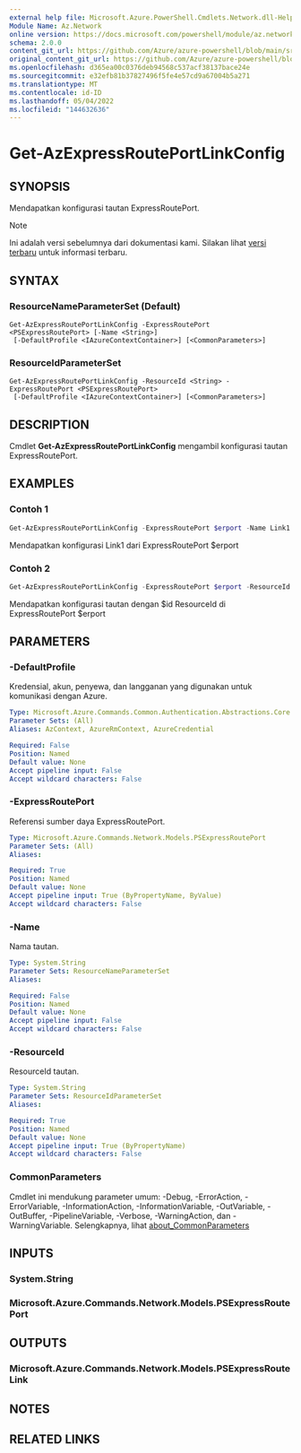 ```yaml
---
external help file: Microsoft.Azure.PowerShell.Cmdlets.Network.dll-Help.xml
Module Name: Az.Network
online version: https://docs.microsoft.com/powershell/module/az.network/get-azexpressrouteportlinkconfig
schema: 2.0.0
content_git_url: https://github.com/Azure/azure-powershell/blob/main/src/Network/Network/help/Get-AzExpressRoutePortLinkConfig.md
original_content_git_url: https://github.com/Azure/azure-powershell/blob/main/src/Network/Network/help/Get-AzExpressRoutePortLinkConfig.md
ms.openlocfilehash: d365ea00c0376deb94568c537acf38137bace24e
ms.sourcegitcommit: e32efb81b37827496f5fe4e57cd9a67004b5a271
ms.translationtype: MT
ms.contentlocale: id-ID
ms.lasthandoff: 05/04/2022
ms.locfileid: "144632636"
---
```

# Get-AzExpressRoutePortLinkConfig

## SYNOPSIS
Mendapatkan konfigurasi tautan ExpressRoutePort.

> [!NOTE]
>Ini adalah versi sebelumnya dari dokumentasi kami. Silakan lihat [versi terbaru](/powershell/module/az.network/get-azexpressrouteportlinkconfig) untuk informasi terbaru.

## SYNTAX

### ResourceNameParameterSet (Default)
```
Get-AzExpressRoutePortLinkConfig -ExpressRoutePort <PSExpressRoutePort> [-Name <String>]
 [-DefaultProfile <IAzureContextContainer>] [<CommonParameters>]
```

### ResourceIdParameterSet
```
Get-AzExpressRoutePortLinkConfig -ResourceId <String> -ExpressRoutePort <PSExpressRoutePort>
 [-DefaultProfile <IAzureContextContainer>] [<CommonParameters>]
```

## DESCRIPTION
Cmdlet **Get-AzExpressRoutePortLinkConfig** mengambil konfigurasi tautan ExpressRoutePort.

## EXAMPLES

### Contoh 1
```powershell
Get-AzExpressRoutePortLinkConfig -ExpressRoutePort $erport -Name Link1
```

Mendapatkan konfigurasi Link1 dari ExpressRoutePort $erport

### Contoh 2
```powershell
Get-AzExpressRoutePortLinkConfig -ExpressRoutePort $erport -ResourceId $id
```

Mendapatkan konfigurasi tautan dengan $id ResourceId di ExpressRoutePort $erport

## PARAMETERS

### -DefaultProfile
Kredensial, akun, penyewa, dan langganan yang digunakan untuk komunikasi dengan Azure.

```yaml
Type: Microsoft.Azure.Commands.Common.Authentication.Abstractions.Core.IAzureContextContainer
Parameter Sets: (All)
Aliases: AzContext, AzureRmContext, AzureCredential

Required: False
Position: Named
Default value: None
Accept pipeline input: False
Accept wildcard characters: False
```

### -ExpressRoutePort
Referensi sumber daya ExpressRoutePort.

```yaml
Type: Microsoft.Azure.Commands.Network.Models.PSExpressRoutePort
Parameter Sets: (All)
Aliases:

Required: True
Position: Named
Default value: None
Accept pipeline input: True (ByPropertyName, ByValue)
Accept wildcard characters: False
```

### -Name
Nama tautan.

```yaml
Type: System.String
Parameter Sets: ResourceNameParameterSet
Aliases:

Required: False
Position: Named
Default value: None
Accept pipeline input: False
Accept wildcard characters: False
```

### -ResourceId
ResourceId tautan.

```yaml
Type: System.String
Parameter Sets: ResourceIdParameterSet
Aliases:

Required: True
Position: Named
Default value: None
Accept pipeline input: True (ByPropertyName)
Accept wildcard characters: False
```

### CommonParameters
Cmdlet ini mendukung parameter umum: -Debug, -ErrorAction, -ErrorVariable, -InformationAction, -InformationVariable, -OutVariable, -OutBuffer, -PipelineVariable, -Verbose, -WarningAction, dan -WarningVariable. Selengkapnya, lihat [about_CommonParameters](http://go.microsoft.com/fwlink/?LinkID=113216)

## INPUTS

### System.String

### Microsoft.Azure.Commands.Network.Models.PSExpressRoutePort

## OUTPUTS

### Microsoft.Azure.Commands.Network.Models.PSExpressRouteLink

## NOTES

## RELATED LINKS
